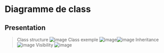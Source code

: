 # Diagramme de class
## Presentation
> Class structure
![image](https://user-images.githubusercontent.com/92023794/199476407-6bc509f8-bba4-4fac-978f-f0ff5f9895a8.png)
> Class exemple
![image](https://user-images.githubusercontent.com/92023794/199476516-bfc07c62-362b-4b58-826b-98cafcf700de.png)![image](https://user-images.githubusercontent.com/92023794/199478499-6d4c58b5-8a33-4fd7-9fee-5675b2858e9e.png)
> Inheritance
![image](https://user-images.githubusercontent.com/92023794/199478634-a7ea4f5b-163e-4839-8505-b87cf891c1cd.png)
>Visibility
![image](https://user-images.githubusercontent.com/92023794/199689481-cc4a9dbe-edf4-46ed-8ad6-1bed0fb6bcf5.png)
